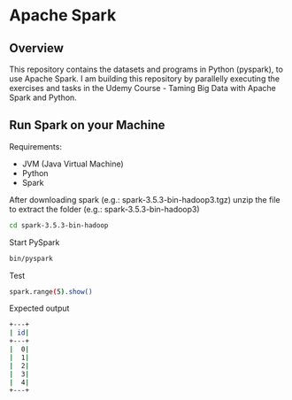 # Apache Spark

## Overview

This repository contains the datasets and programs in Python (pyspark), to use Apache Spark.
I am building this repository by parallelly executing the exercises and tasks in the Udemy Course - Taming Big Data with Apache Spark and Python.

## Run Spark on your Machine

Requirements: 
- JVM (Java Virtual Machine)
- Python
- Spark

After downloading spark (e.g.: spark-3.5.3-bin-hadoop3.tgz) unzip the file to extract the folder (e.g.: spark-3.5.3-bin-hadoop3)

```bash
cd spark-3.5.3-bin-hadoop
```

Start PySpark

```bash
bin/pyspark
```

Test

```bash
spark.range(5).show()
```
Expected output

```bash
+---+
| id|
+---+
|  0|
|  1|
|  2|
|  3|
|  4|
+---+
```
